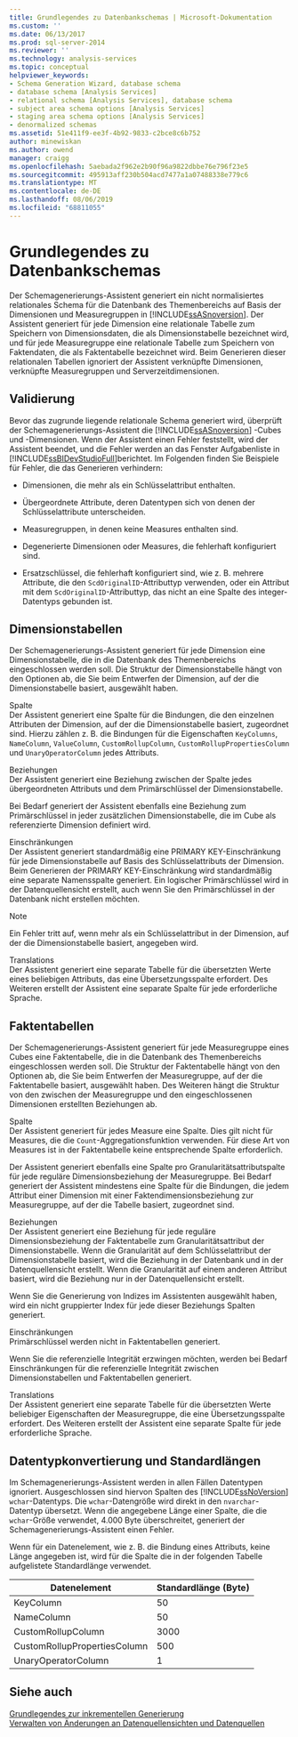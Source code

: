 ```yaml
---
title: Grundlegendes zu Datenbankschemas | Microsoft-Dokumentation
ms.custom: ''
ms.date: 06/13/2017
ms.prod: sql-server-2014
ms.reviewer: ''
ms.technology: analysis-services
ms.topic: conceptual
helpviewer_keywords:
- Schema Generation Wizard, database schema
- database schema [Analysis Services]
- relational schema [Analysis Services], database schema
- subject area schema options [Analysis Services]
- staging area schema options [Analysis Services]
- denormalized schemas
ms.assetid: 51e411f9-ee3f-4b92-9833-c2bce8c6b752
author: minewiskan
ms.author: owend
manager: craigg
ms.openlocfilehash: 5aebada2f962e2b90f96a9822dbbe76e796f23e5
ms.sourcegitcommit: 495913aff230b504acd7477a1a07488338e779c6
ms.translationtype: MT
ms.contentlocale: de-DE
ms.lasthandoff: 08/06/2019
ms.locfileid: "68811055"
---
```

# <a name="understanding-the-database-schemas"></a>Grundlegendes zu Datenbankschemas
  Der Schemagenerierungs-Assistent generiert ein nicht normalisiertes relationales Schema für die Datenbank des Themenbereichs auf Basis der Dimensionen und Measuregruppen in [!INCLUDE[ssASnoversion](../../includes/ssasnoversion-md.md)]. Der Assistent generiert für jede Dimension eine relationale Tabelle zum Speichern von Dimensionsdaten, die als Dimensionstabelle bezeichnet wird, und für jede Measuregruppe eine relationale Tabelle zum Speichern von Faktendaten, die als Faktentabelle bezeichnet wird. Beim Generieren dieser relationalen Tabellen ignoriert der Assistent verknüpfte Dimensionen, verknüpfte Measuregruppen und Serverzeitdimensionen.  
  
## <a name="validation"></a>Validierung  
 Bevor das zugrunde liegende relationale Schema generiert wird, überprüft der Schemagenerierungs-Assistent die [!INCLUDE[ssASnoversion](../../includes/ssasnoversion-md.md)] -Cubes und -Dimensionen. Wenn der Assistent einen Fehler feststellt, wird der Assistent beendet, und die Fehler werden an das Fenster Aufgabenliste in [!INCLUDE[ssBIDevStudioFull](../../includes/ssbidevstudiofull-md.md)]berichtet. Im Folgenden finden Sie Beispiele für Fehler, die das Generieren verhindern:  
  
-   Dimensionen, die mehr als ein Schlüsselattribut enthalten.  
  
-   Übergeordnete Attribute, deren Datentypen sich von denen der Schlüsselattribute unterscheiden.  
  
-   Measuregruppen, in denen keine Measures enthalten sind.  
  
-   Degenerierte Dimensionen oder Measures, die fehlerhaft konfiguriert sind.  
  
-   Ersatzschlüssel, die fehlerhaft konfiguriert sind, wie z. B. mehrere Attribute, die den `ScdOriginalID`-Attributtyp verwenden, oder ein Attribut mit dem `ScdOriginalID`-Attributtyp, das nicht an eine Spalte des integer-Datentyps gebunden ist.  
  
## <a name="dimension-tables"></a>Dimensionstabellen  
 Der Schemagenerierungs-Assistent generiert für jede Dimension eine Dimensionstabelle, die in die Datenbank des Themenbereichs eingeschlossen werden soll. Die Struktur der Dimensionstabelle hängt von den Optionen ab, die Sie beim Entwerfen der Dimension, auf der die Dimensionstabelle basiert, ausgewählt haben.  
  
 Spalte  
 Der Assistent generiert eine Spalte für die Bindungen, die den einzelnen Attributen der Dimension, auf der die Dimensionstabelle basiert, zugeordnet sind. Hierzu zählen z. B. die Bindungen für die Eigenschaften `KeyColumns`, `NameColumn`, `ValueColumn`, `CustomRollupColumn`, `CustomRollupPropertiesColumn` und `UnaryOperatorColumn` jedes Attributs.  
  
 Beziehungen  
 Der Assistent generiert eine Beziehung zwischen der Spalte jedes übergeordneten Attributs und dem Primärschlüssel der Dimensionstabelle.  
  
 Bei Bedarf generiert der Assistent ebenfalls eine Beziehung zum Primärschlüssel in jeder zusätzlichen Dimensionstabelle, die im Cube als referenzierte Dimension definiert wird.  
  
 Einschränkungen  
 Der Assistent generiert standardmäßig eine PRIMARY KEY-Einschränkung für jede Dimensionstabelle auf Basis des Schlüsselattributs der Dimension. Beim Generieren der PRIMARY KEY-Einschränkung wird standardmäßig eine separate Namensspalte generiert. Ein logischer Primärschlüssel wird in der Datenquellensicht erstellt, auch wenn Sie den Primärschlüssel in der Datenbank nicht erstellen möchten.  
  
> [!NOTE]  
>  Ein Fehler tritt auf, wenn mehr als ein Schlüsselattribut in der Dimension, auf der die Dimensionstabelle basiert, angegeben wird.  
  
 Translations  
 Der Assistent generiert eine separate Tabelle für die übersetzten Werte eines beliebigen Attributs, das eine Übersetzungsspalte erfordert. Des Weiteren erstellt der Assistent eine separate Spalte für jede erforderliche Sprache.  
  
## <a name="fact-tables"></a>Faktentabellen  
 Der Schemagenerierungs-Assistent generiert für jede Measuregruppe eines Cubes eine Faktentabelle, die in die Datenbank des Themenbereichs eingeschlossen werden soll. Die Struktur der Faktentabelle hängt von den Optionen ab, die Sie beim Entwerfen der Measuregruppe, auf der die Faktentabelle basiert, ausgewählt haben. Des Weiteren hängt die Struktur von den zwischen der Measuregruppe und den eingeschlossenen Dimensionen erstellten Beziehungen ab.  
  
 Spalte  
 Der Assistent generiert für jedes Measure eine Spalte. Dies gilt nicht für Measures, die die `Count`-Aggregationsfunktion verwenden. Für diese Art von Measures ist in der Faktentabelle keine entsprechende Spalte erforderlich.  
  
 Der Assistent generiert ebenfalls eine Spalte pro Granularitätsattributspalte für jede reguläre Dimensionsbeziehung der Measuregruppe. Bei Bedarf generiert der Assistent mindestens eine Spalte für die Bindungen, die jedem Attribut einer Dimension mit einer Faktendimensionsbeziehung zur Measuregruppe, auf der die Tabelle basiert, zugeordnet sind.  
  
 Beziehungen  
 Der Assistent generiert eine Beziehung für jede reguläre Dimensionsbeziehung der Faktentabelle zum Granularitätsattribut der Dimensionstabelle. Wenn die Granularität auf dem Schlüsselattribut der Dimensionstabelle basiert, wird die Beziehung in der Datenbank und in der Datenquellensicht erstellt. Wenn die Granularität auf einem anderen Attribut basiert, wird die Beziehung nur in der Datenquellensicht erstellt.  
  
 Wenn Sie die Generierung von Indizes im Assistenten ausgewählt haben, wird ein nicht gruppierter Index für jede dieser Beziehungs Spalten generiert.  
  
 Einschränkungen  
 Primärschlüssel werden nicht in Faktentabellen generiert.  
  
 Wenn Sie die referenzielle Integrität erzwingen möchten, werden bei Bedarf Einschränkungen für die referenzielle Integrität zwischen Dimensionstabellen und Faktentabellen generiert.  
  
 Translations  
 Der Assistent generiert eine separate Tabelle für die übersetzten Werte beliebiger Eigenschaften der Measuregruppe, die eine Übersetzungsspalte erfordert. Des Weiteren erstellt der Assistent eine separate Spalte für jede erforderliche Sprache.  
  
## <a name="data-type-conversion-and-default-lengths"></a>Datentypkonvertierung und Standardlängen  
 Im Schemagenerierungs-Assistent werden in allen Fällen Datentypen ignoriert. Ausgeschlossen sind hiervon Spalten des [!INCLUDE[ssNoVersion](../../includes/ssnoversion-md.md)] `wchar`-Datentyps. Die `wchar`-Datengröße wird direkt in den `nvarchar`-Datentyp übersetzt. Wenn die angegebene Länge einer Spalte, die die `wchar`-Größe verwendet, 4.000 Byte überschreitet, generiert der Schemagenerierungs-Assistent einen Fehler.  
  
 Wenn für ein Datenelement, wie z. B. die Bindung eines Attributs, keine Länge angegeben ist, wird für die Spalte die in der folgenden Tabelle aufgelistete Standardlänge verwendet.  
  
|Datenelement|Standardlänge (Byte)|  
|---------------|------------------------------|  
|KeyColumn|50|  
|NameColumn|50|  
|CustomRollupColumn|3000|  
|CustomRollupPropertiesColumn|500|  
|UnaryOperatorColumn|1|  
  
## <a name="see-also"></a>Siehe auch  
 [Grundlegendes zur inkrementellen Generierung](understanding-incremental-generation.md)   
 [Verwalten von Änderungen an Datenquellensichten und Datenquellen](manage-changes-to-data-source-views-and-data-sources.md)  
  
  

